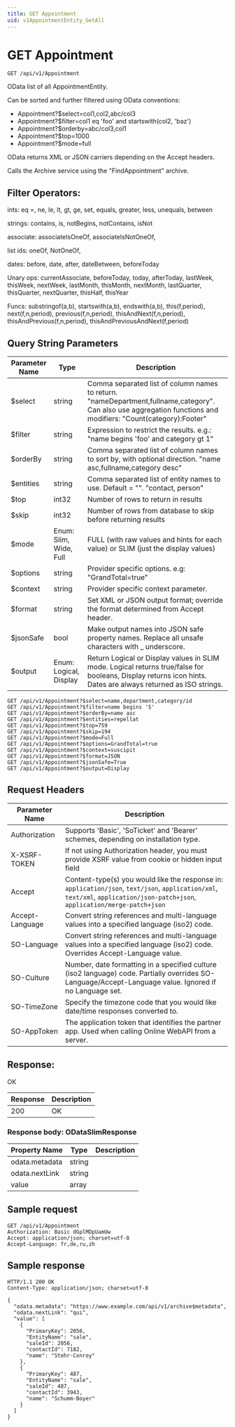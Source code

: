 ```yaml
---
title: GET Appointment
uid: v1AppointmentEntity_GetAll
---
```


# GET Appointment

```http
GET /api/v1/Appointment
```

OData list of all AppointmentEntity.


Can be sorted and further filtered using OData conventions:

* Appointment?$select=col1,col2,abc/col3
* Appointment?$filter=col1 eq 'foo' and startswith(col2, 'baz')
* Appointment?$orderby=abc/col3,col1
* Appointment?$top=1000
* Appointment?$mode=full


OData returns XML or JSON carriers depending on the Accept headers.


Calls the Archive service using the "FindAppointment" archive.


## Filter Operators: ##

ints: eq =, ne, le, lt, gt, ge, set, equals, greater, less, unequals, between

strings: contains, is, notBegins, notContains, isNot

associate: associateIsOneOf, associateIsNotOneOf,  

list ids: oneOf, NotOneOf, 

dates: before, date, after, dateBetween, beforeToday

Unary ops: currentAssociate, beforeToday, today, afterToday, lastWeek, thisWeek, nextWeek, lastMonth, thisMonth, nextMonth, lastQuarter, thisQuarter, nextQuarter, thisHalf, thisYear

Funcs: substringof(a,b), startswith(a,b), endswith(a,b), this(f,period), next(f,n,period), previous(f,n,period), thisAndNext(f,n,period), thisAndPrevious(f,n,period), thisAndPreviousAndNext(f,period)






## Query String Parameters

| Parameter Name | Type |  Description |
|----------------|------|--------------|
| $select | string |  Comma separated list of column names to return. "nameDepartment,fullname,category". Can also use aggregation functions and modifiers: "Count(category):Footer" |
| $filter | string |  Expression to restrict the results. e.g.: "name begins 'foo' and category gt 1" |
| $orderBy | string |  Comma separated list of column names to sort by, with optional direction. "name asc,fullname,category desc" |
| $entities | string |  Comma separated list of entity names to use. Default = "". "contact, person" |
| $top | int32 |  Number of rows to return in results |
| $skip | int32 |  Number of rows from database to skip before returning results |
| $mode | Enum: Slim, Wide, Full |  FULL (with raw values and hints for each value) or SLIM (just the display values) |
| $options | string |  Provider specific options. e.g: "GrandTotal=true" |
| $context | string |  Provider specific context parameter. |
| $format | string |  Set XML or JSON output format; override the format determined from Accept header. |
| $jsonSafe | bool |  Make output names into JSON safe property names. Replace all unsafe characters with _ underscore. |
| $output | Enum: Logical, Display |  Return Logical or Display values in SLIM mode. Logical returns true/false for booleans, Display returns icon hints. Dates are always returned as ISO strings. |

```http
GET /api/v1/Appointment?$select=name,department,category/id
GET /api/v1/Appointment?$filter=name begins 'S'
GET /api/v1/Appointment?$orderBy=name asc
GET /api/v1/Appointment?$entities=repellat
GET /api/v1/Appointment?$top=759
GET /api/v1/Appointment?$skip=194
GET /api/v1/Appointment?$mode=Full
GET /api/v1/Appointment?$options=GrandTotal=true
GET /api/v1/Appointment?$context=suscipit
GET /api/v1/Appointment?$format=JSON
GET /api/v1/Appointment?$jsonSafe=True
GET /api/v1/Appointment?$output=Display
```


## Request Headers

| Parameter Name | Description |
|----------------|-------------|
| Authorization  | Supports 'Basic', 'SoTicket' and 'Bearer' schemes, depending on installation type. |
| X-XSRF-TOKEN   | If not using Authorization header, you must provide XSRF value from cookie or hidden input field |
| Accept         | Content-type(s) you would like the response in: `application/json`, `text/json`, `application/xml`, `text/xml`, `application/json-patch+json`, `application/merge-patch+json` |
| Accept-Language | Convert string references and multi-language values into a specified language (iso2) code. |
| SO-Language | Convert string references and multi-language values into a specified language (iso2) code. Overrides Accept-Language value. |
| SO-Culture | Number, date formatting in a specified culture (iso2 language) code. Partially overrides SO-Language/Accept-Language value. Ignored if no Language set. |
| SO-TimeZone | Specify the timezone code that you would like date/time responses converted to. |
| SO-AppToken | The application token that identifies the partner app. Used when calling Online WebAPI from a server. |


## Response:

OK

| Response | Description |
|----------------|-------------|
| 200 | OK |

### Response body: ODataSlimResponse

| Property Name | Type |  Description |
|----------------|------|--------------|
| odata.metadata | string |  |
| odata.nextLink | string |  |
| value | array |  |

## Sample request

```http!
GET /api/v1/Appointment
Authorization: Basic dGplMDpUamUw
Accept: application/json; charset=utf-8
Accept-Language: fr,de,ru,zh
```

## Sample response

```http_
HTTP/1.1 200 OK
Content-Type: application/json; charset=utf-8

{
  "odata.metadata": "https://www.example.com/api/v1/archive$metadata",
  "odata.nextLink": "qui",
  "value": [
    {
      "PrimaryKey": 2056,
      "EntityName": "sale",
      "saleId": 2056,
      "contactId": 7182,
      "name": "Stehr-Conroy"
    },
    {
      "PrimaryKey": 487,
      "EntityName": "sale",
      "saleId": 487,
      "contactId": 3943,
      "name": "Schumm-Boyer"
    }
  ]
}
```